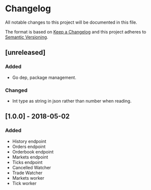 # Changelog

All notable changes to this project will be documented in this file.

The format is based on [Keep a Changelog](http://keepachangelog.com/en/1.0.0/)
and this project adheres to [Semantic Versioning](http://semver.org/spec/v2.0.0.html).

## [unreleased]

### Added
 - Go dep, package management.
 
### Changed
 - Int type as string in json rather than number when reading.

## [1.0.0] - 2018-05-02

### Added
 - History endpoint
 - Orders endpoint
 - Orderbook endpoint
 - Markets endpoint
 - Ticks endpoint
 - Cancelled Watcher
 - Trade Watcher
 - Markets worker
 - Tick worker
